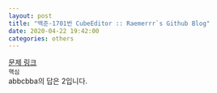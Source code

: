 ```yaml
---  
layout: post  
title: "백준-1701번 CubeEditor :: Raemerrr`s Github Blog"  
date: 2020-04-22 19:42:00  
categories: others  
---  
```

<a href="https://www.acmicpc.net/problem/1701" target="_blank">문제 링크</a>     
`핵심`  
abbcbba의 답은 2입니다.    

<script src="https://gist.github.com/Raemerrr/41064da8a6f3fde3e625d36bdaa3f4d7.js"></script>